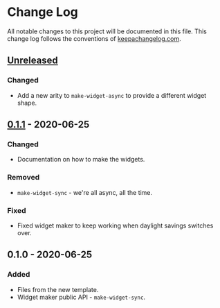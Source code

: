 # Change Log
All notable changes to this project will be documented in this file. This change log follows the conventions of [keepachangelog.com](http://keepachangelog.com/).

## [Unreleased]
### Changed
- Add a new arity to `make-widget-async` to provide a different widget shape.

## [0.1.1] - 2020-06-25
### Changed
- Documentation on how to make the widgets.

### Removed
- `make-widget-sync` - we're all async, all the time.

### Fixed
- Fixed widget maker to keep working when daylight savings switches over.

## 0.1.0 - 2020-06-25
### Added
- Files from the new template.
- Widget maker public API - `make-widget-sync`.

[Unreleased]: https://github.com/your-name/clinvar-submissions/compare/0.1.1...HEAD
[0.1.1]: https://github.com/your-name/clinvar-submissions/compare/0.1.0...0.1.1
